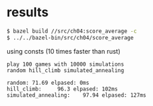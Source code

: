 # results

```sh
$ bazel build //src/ch04:score_average -c
$ ../../bazel-bin/src/ch04/score_average
```

using consts (10 times faster than rust)

```
play 100 games with 10000 simulations
random hill_climb simulated_annealing

random: 71.69 elpased: 0ms
hill_climb:     96.3 elpased: 102ms
simulated_annealing:    97.94 elpased: 127ms
```

